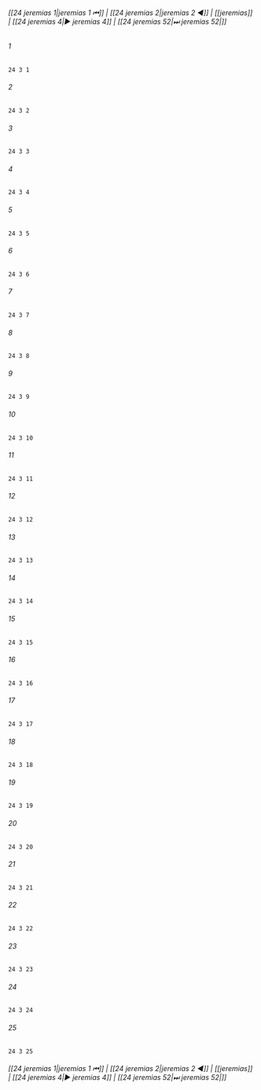 
###### [[24 jeremias 1|jeremias 1 ⏮]] | [[24 jeremias 2|jeremias 2 ◀]] | [[jeremias]] | [[24 jeremias 4|▶ jeremias 4]] | [[24 jeremias 52|⏭ jeremias 52|]]

###### 1
``` verse
24 3 1 
```
###### 2
``` verse
24 3 2 
```
###### 3
``` verse
24 3 3 
```
###### 4
``` verse
24 3 4 
```
###### 5
``` verse
24 3 5 
```
###### 6
``` verse
24 3 6 
```
###### 7
``` verse
24 3 7 
```
###### 8
``` verse
24 3 8 
```
###### 9
``` verse
24 3 9 
```
###### 10
``` verse
24 3 10 
```
###### 11
``` verse
24 3 11 
```
###### 12
``` verse
24 3 12 
```
###### 13
``` verse
24 3 13 
```
###### 14
``` verse
24 3 14 
```
###### 15
``` verse
24 3 15 
```
###### 16
``` verse
24 3 16 
```
###### 17
``` verse
24 3 17 
```
###### 18
``` verse
24 3 18 
```
###### 19
``` verse
24 3 19 
```
###### 20
``` verse
24 3 20 
```
###### 21
``` verse
24 3 21 
```
###### 22
``` verse
24 3 22 
```
###### 23
``` verse
24 3 23 
```
###### 24
``` verse
24 3 24 
```
###### 25
``` verse
24 3 25 
```

###### [[24 jeremias 1|jeremias 1 ⏮]] | [[24 jeremias 2|jeremias 2 ◀]] | [[jeremias]] | [[24 jeremias 4|▶ jeremias 4]] | [[24 jeremias 52|⏭ jeremias 52|]]

